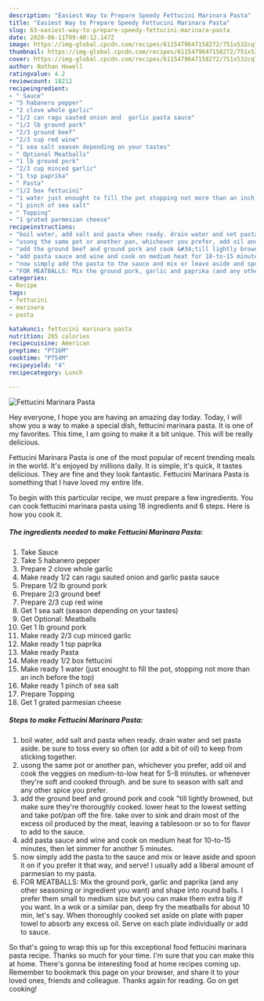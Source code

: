 ```yaml
---
description: "Easiest Way to Prepare Speedy Fettucini Marinara Pasta"
title: "Easiest Way to Prepare Speedy Fettucini Marinara Pasta"
slug: 63-easiest-way-to-prepare-speedy-fettucini-marinara-pasta
date: 2020-06-11T09:40:12.147Z
image: https://img-global.cpcdn.com/recipes/6115479647158272/751x532cq70/fettucini-marinara-pasta-recipe-main-photo.jpg
thumbnail: https://img-global.cpcdn.com/recipes/6115479647158272/751x532cq70/fettucini-marinara-pasta-recipe-main-photo.jpg
cover: https://img-global.cpcdn.com/recipes/6115479647158272/751x532cq70/fettucini-marinara-pasta-recipe-main-photo.jpg
author: Nathan Howell
ratingvalue: 4.2
reviewcount: 18212
recipeingredient:
- " Sauce"
- "5 habanero pepper"
- "2 clove whole garlic"
- "1/2 can ragu sauted onion and  garlic pasta sauce"
- "1/2 lb ground pork"
- "2/3 ground beef"
- "2/3 cup red wine"
- "1 sea salt season depending on your tastes"
- " Optional Meatballs"
- "1 lb ground pork"
- "2/3 cup minced garlic"
- "1 tsp paprika"
- " Pasta"
- "1/2 box fettucini"
- "1 water just enought to fill the pot stopping not more than an inch before the top"
- "1 pinch of sea salt"
- " Topping"
- "1 grated parmesian cheese"
recipeinstructions:
- "boil water, add salt and pasta when ready. drain water and set pasta aside. be sure to toss every so often (or add a bit of oil) to keep from sticking together."
- "usong the same pot or another pan, whichever you prefer, add oil and cook the veggies on medium-to-low heat for 5-8 minutes. or whenever they&#39;re soft and cooked through. and be sure to season with salt and any other spice you prefer."
- "add the ground beef and ground pork and cook &#34;till lightly browned, but make sure they&#39;re thoroughly cooked. lower heat to the lowest setting and take pot/pan off the fire. take over to sink and drain most of the excess oil produced by the meat, leaving a tablesoon or so to for flavor to add to the sauce."
- "add pasta sauce and wine and cook on medium heat for 10-to-15 minutes, then let simmer for another 5 minutes."
- "now simply add the pasta to the sauce and mix or leave aside and spoon it on if you prefer it that way, and serve! I usually add a liberal amount of parmesian to my pasta."
- "FOR MEATBALLS: Mix the ground pork, garlic and paprika (and any other seasoning or ingredient you want) and shape into round balls. I prefer them small to medium size but you can make them extra big if you want.  In a wok or a similar pan, deep fry the meatballs for about 10 min, let&#39;s say. When thoroughly cooked set aside on plate with paper towel to absorb any excess oil. Serve on each plate individually or add to sauce."
categories:
- Recipe
tags:
- fettucini
- marinara
- pasta

katakunci: fettucini marinara pasta 
nutrition: 265 calories
recipecuisine: American
preptime: "PT16M"
cooktime: "PT54M"
recipeyield: "4"
recipecategory: Lunch

---
```



![Fettucini Marinara Pasta](https://img-global.cpcdn.com/recipes/6115479647158272/751x532cq70/fettucini-marinara-pasta-recipe-main-photo.jpg)

Hey everyone, I hope you are having an amazing day today. Today, I will show you a way to make a special dish, fettucini marinara pasta. It is one of my favorites. This time, I am going to make it a bit unique. This will be really delicious.



Fettucini Marinara Pasta is one of the most popular of recent trending meals in the world. It's enjoyed by millions daily. It is simple, it's quick, it tastes delicious. They are fine and they look fantastic. Fettucini Marinara Pasta is something that I have loved my entire life.


To begin with this particular recipe, we must prepare a few ingredients. You can cook fettucini marinara pasta using 18 ingredients and 6 steps. Here is how you cook it.

<!--inarticleads1-->

##### The ingredients needed to make Fettucini Marinara Pasta:

1. Take  Sauce
1. Take 5 habanero pepper
1. Prepare 2 clove whole garlic
1. Make ready 1/2 can ragu sauted onion and  garlic pasta sauce
1. Prepare 1/2 lb ground pork
1. Prepare 2/3 ground beef
1. Prepare 2/3 cup red wine
1. Get 1 sea salt (season depending on your tastes)
1. Get  Optional: Meatballs
1. Get 1 lb ground pork
1. Make ready 2/3 cup minced garlic
1. Make ready 1 tsp paprika
1. Make ready  Pasta
1. Make ready 1/2 box fettucini
1. Make ready 1 water (just enought to fill the pot, stopping not more than an inch before the top)
1. Make ready 1 pinch of sea salt
1. Prepare  Topping
1. Get 1 grated parmesian cheese




<!--inarticleads2-->

##### Steps to make Fettucini Marinara Pasta:

1. boil water, add salt and pasta when ready. drain water and set pasta aside. be sure to toss every so often (or add a bit of oil) to keep from sticking together.
1. usong the same pot or another pan, whichever you prefer, add oil and cook the veggies on medium-to-low heat for 5-8 minutes. or whenever they&#39;re soft and cooked through. and be sure to season with salt and any other spice you prefer.
1. add the ground beef and ground pork and cook &#34;till lightly browned, but make sure they&#39;re thoroughly cooked. lower heat to the lowest setting and take pot/pan off the fire. take over to sink and drain most of the excess oil produced by the meat, leaving a tablesoon or so to for flavor to add to the sauce.
1. add pasta sauce and wine and cook on medium heat for 10-to-15 minutes, then let simmer for another 5 minutes.
1. now simply add the pasta to the sauce and mix or leave aside and spoon it on if you prefer it that way, and serve! I usually add a liberal amount of parmesian to my pasta.
1. FOR MEATBALLS: Mix the ground pork, garlic and paprika (and any other seasoning or ingredient you want) and shape into round balls. I prefer them small to medium size but you can make them extra big if you want.  In a wok or a similar pan, deep fry the meatballs for about 10 min, let&#39;s say. When thoroughly cooked set aside on plate with paper towel to absorb any excess oil. Serve on each plate individually or add to sauce.




So that's going to wrap this up for this exceptional food fettucini marinara pasta recipe. Thanks so much for your time. I'm sure that you can make this at home. There's gonna be interesting food at home recipes coming up. Remember to bookmark this page on your browser, and share it to your loved ones, friends and colleague. Thanks again for reading. Go on get cooking!
